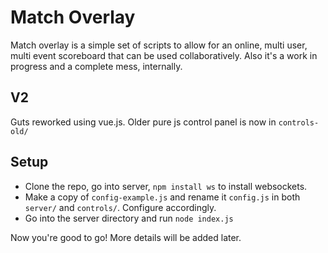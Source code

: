 # Match Overlay
Match overlay is a simple set of scripts to allow for an online, multi user, multi event scoreboard that can be used collaboratively. Also it's a work in progress and a complete mess, internally.

## V2

Guts reworked using vue.js. Older pure js control panel is now in `controls-old/`

## Setup

* Clone the repo, go into server, `npm install ws` to install websockets.
* Make a copy of `config-example.js` and rename it `config.js` in both `server/` and `controls/`. Configure accordingly.
* Go into the server directory and run `node index.js`

Now you're good to go! More details will be added later.
